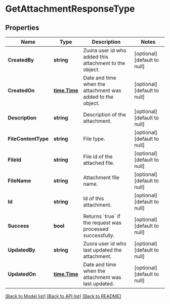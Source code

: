 # GetAttachmentResponseType

## Properties
Name | Type | Description | Notes
------------ | ------------- | ------------- | -------------
**CreatedBy** | **string** | Zuora user id who added this attachment to the object.  | [optional] [default to null]
**CreatedOn** | [**time.Time**](time.Time.md) | Date and time when the attachment was added to the object.  | [optional] [default to null]
**Description** | **string** | Description of the attachment.  | [optional] [default to null]
**FileContentType** | **string** | File type.  | [optional] [default to null]
**FileId** | **string** | File id of the attached file.  | [optional] [default to null]
**FileName** | **string** | Attachment file name.  | [optional] [default to null]
**Id** | **string** | Id of this attachment.  | [optional] [default to null]
**Success** | **bool** | Returns &#x60;true&#x60; if the request was processed successfully.  | [optional] [default to null]
**UpdatedBy** | **string** | Zuora user id who last updated the attachment.  | [optional] [default to null]
**UpdatedOn** | [**time.Time**](time.Time.md) | Date and time when the attachment was last updated.  | [optional] [default to null]

[[Back to Model list]](../README.md#documentation-for-models) [[Back to API list]](../README.md#documentation-for-api-endpoints) [[Back to README]](../README.md)


